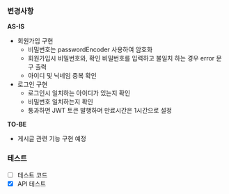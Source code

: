 ### 변경사항
<!-- 이 PR에서 어떤점들이 변경되었는지 기술해주세요. 가급적이면 as-is, to-be를 활용해서 작성해주세요.  -->
**AS-IS**

- 회원가입 구현
    - 비밀번호는 passwordEncoder 사용하여 암호화
    - 회원가입시 비밀번호와, 확인 비밀번호를 입력하고 불일치 하는 경우 error 문구 출력
    - 아이디 및 닉네임 중복 확인
- 로그인 구현
  - 로그인시 일치하는 아이디가 있는지 확인
  - 비밀번호 일치하는지 확인
  - 통과하면 JWT 토큰 발행하며 만료시간은 1시간으로 설정

**TO-BE**

- 게시글 관련 기능 구현 예정

### 테스트
<!-- 본 변경사항이 테스트가 되었는지 기술해주세요 --> 
- [ ] 테스트 코드
- [X] API 테스트 